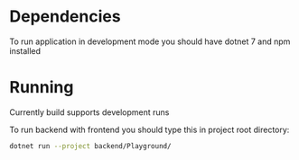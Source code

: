 # Dependencies
To run application in development mode you should have dotnet 7 and npm installed

# Running
Currently build supports development runs

To run backend with frontend you should type this in project root directory:
```bash
dotnet run --project backend/Playground/
```

